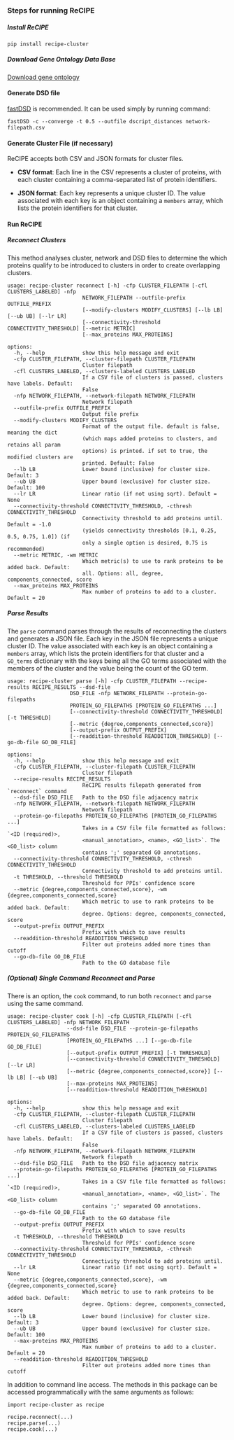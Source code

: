 ### Steps for running ReCIPE

##### Install ReCIPE

`pip install recipe-cluster`

##### Download Gene Ontology Data Base

[Download gene ontology](https://geneontology.org/docs/download-ontology/)

#### Generate DSD file

[fastDSD](https://github.com/samsledje/fastDSD) is recommended. It can be used simply by running command:

`fastDSD -c --converge -t 0.5 --outfile dscript_distances network-filepath.csv`

#### Generate Cluster File (if necessary)

ReCIPE accepts both CSV and JSON formats for cluster files.

- **CSV format**: Each line in the CSV represents a cluster of proteins, with each cluster containing a comma-separated list of protein identifiers.
  
- **JSON format**: Each key represents a unique cluster ID. The value associated with each key is an object containing a `members` array, which lists the protein identifiers for that cluster.
  

#### Run ReCIPE

##### Reconnect Clusters

This method analyses cluster, network and DSD files to determine the which proteins qualify to be introduced to clusters in order to create overlapping clusters.

```
usage: recipe-cluster reconnect [-h] -cfp CLUSTER_FILEPATH [-cfl CLUSTERS_LABELED] -nfp
                        NETWORK_FILEPATH --outfile-prefix OUTFILE_PREFIX
                        [--modify-clusters MODIFY_CLUSTERS] [--lb LB] [--ub UB] [--lr LR]
                        [--connectivity-threshold CONNECTIVITY_THRESHOLD] [--metric METRIC]
                        [--max_proteins MAX_PROTEINS]

options:
  -h, --help            show this help message and exit
  -cfp CLUSTER_FILEPATH, --cluster-filepath CLUSTER_FILEPATH
                        Cluster filepath
  -cfl CLUSTERS_LABELED, --clusters-labeled CLUSTERS_LABELED
                        If a CSV file of clusters is passed, clusters have labels. Default:
                        False
  -nfp NETWORK_FILEPATH, --network-filepath NETWORK_FILEPATH
                        Network filepath
  --outfile-prefix OUTFILE_PREFIX
                        Output file prefix
  --modify-clusters MODIFY_CLUSTERS
                        Format of the output file. default is false, meaning the dict
                        (which maps added proteins to clusters, and retains all param
                        options) is printed. if set to true, the modified clusters are
                        printed. Default: False
  --lb LB               Lower bound (inclusive) for cluster size. Default: 3
  --ub UB               Upper bound (exclusive) for cluster size. Default: 100
  --lr LR               Linear ratio (if not using sqrt). Default = None
  --connectivity-threshold CONNECTIVITY_THRESHOLD, -cthresh CONNECTIVITY_THRESHOLD
                        Connectivity threshold to add proteins until. Default = -1.0
                        (yields connectivity thresholds [0.1, 0.25, 0.5, 0.75, 1.0]) (if
                        only a single option is desired, 0.75 is recommended)
  --metric METRIC, -wm METRIC
                        Which metric(s) to use to rank proteins to be added back. Default:
                        all. Options: all, degree, components_connected, score
  --max_proteins MAX_PROTEINS
                        Max number of proteins to add to a cluster. Default = 20
```

##### Parse Results

The `parse` command parses through the results of reconnecting the clusters and generates a JSON file. Each key in the JSON file represents a unique cluster ID. The value associated with each key is an object containing a `members` array, which lists the protein identifiers for that cluster and a `GO_terms` dictionary with the keys being all the GO terms associated with the members of the cluster and the value being the count of the GO term.

```
usage: recipe-cluster parse [-h] -cfp CLUSTER_FILEPATH --recipe-results RECIPE_RESULTS --dsd-file
                    DSD_FILE -nfp NETWORK_FILEPATH --protein-go-filepaths
                    PROTEIN_GO_FILEPATHS [PROTEIN_GO_FILEPATHS ...]
                    [--connectivity-threshold CONNECTIVITY_THRESHOLD] [-t THRESHOLD]
                    [--metric {degree,components_connected,score}]
                    [--output-prefix OUTPUT_PREFIX]
                    [--readdition-threshold READDITION_THRESHOLD] [--go-db-file GO_DB_FILE]

options:
  -h, --help            show this help message and exit
  -cfp CLUSTER_FILEPATH, --cluster-filepath CLUSTER_FILEPATH
                        Cluster filepath
  --recipe-results RECIPE_RESULTS
                        ReCIPE results filepath generated from `reconnect` command
  --dsd-file DSD_FILE   Path to the DSD file adjacency matrix
  -nfp NETWORK_FILEPATH, --network-filepath NETWORK_FILEPATH
                        Network filepath
  --protein-go-filepaths PROTEIN_GO_FILEPATHS [PROTEIN_GO_FILEPATHS ...]
                        Takes in a CSV file file formatted as follows: `<ID (required)>,
                        <manual_annotation>, <name>, <GO_list>`. The <GO_list> column
                        contains ';' separated GO annotations.
  --connectivity-threshold CONNECTIVITY_THRESHOLD, -cthresh CONNECTIVITY_THRESHOLD
                        Connectivity threshold to add proteins until.
  -t THRESHOLD, --threshold THRESHOLD
                        Threshold for PPIs' confidence score
  --metric {degree,components_connected,score}, -wm {degree,components_connected,score}
                        Which metric to use to rank proteins to be added back. Default:
                        degree. Options: degree, components_connected, score
  --output-prefix OUTPUT_PREFIX
                        Prefix with which to save results
  --readdition-threshold READDITION_THRESHOLD
                        Filter out proteins added more times than cutoff
  --go-db-file GO_DB_FILE
                        Path to the GO database file
```

##### (Optional) Single Command Reconnect and Parse

There is an option, the `cook` command, to run both `reconnect` and `parse` using the same command.

```
usage: recipe-cluster cook [-h] -cfp CLUSTER_FILEPATH [-cfl CLUSTERS_LABELED] -nfp NETWORK_FILEPATH
                   --dsd-file DSD_FILE --protein-go-filepaths PROTEIN_GO_FILEPATHS
                   [PROTEIN_GO_FILEPATHS ...] [--go-db-file GO_DB_FILE]
                   [--output-prefix OUTPUT_PREFIX] [-t THRESHOLD]
                   [--connectivity-threshold CONNECTIVITY_THRESHOLD] [--lr LR]
                   [--metric {degree,components_connected,score}] [--lb LB] [--ub UB]
                   [--max-proteins MAX_PROTEINS]
                   [--readdition-threshold READDITION_THRESHOLD]

options:
  -h, --help            show this help message and exit
  -cfp CLUSTER_FILEPATH, --cluster-filepath CLUSTER_FILEPATH
                        Cluster filepath
  -cfl CLUSTERS_LABELED, --clusters-labeled CLUSTERS_LABELED
                        If a CSV file of clusters is passed, clusters have labels. Default:
                        False
  -nfp NETWORK_FILEPATH, --network-filepath NETWORK_FILEPATH
                        Network filepath
  --dsd-file DSD_FILE   Path to the DSD file adjacency matrix
  --protein-go-filepaths PROTEIN_GO_FILEPATHS [PROTEIN_GO_FILEPATHS ...]
                        Takes in a CSV file file formatted as follows: `<ID (required)>,
                        <manual_annotation>, <name>, <GO_list>`. The <GO_list> column
                        contains ';' separated GO annotations.
  --go-db-file GO_DB_FILE
                        Path to the GO database file
  --output-prefix OUTPUT_PREFIX
                        Prefix with which to save results
  -t THRESHOLD, --threshold THRESHOLD
                        Threshold for PPIs' confidence score
  --connectivity-threshold CONNECTIVITY_THRESHOLD, -cthresh CONNECTIVITY_THRESHOLD
                        Connectivity threshold to add proteins until.
  --lr LR               Linear ratio (if not using sqrt). Default = None
  --metric {degree,components_connected,score}, -wm {degree,components_connected,score}
                        Which metric to use to rank proteins to be added back. Default:
                        degree. Options: degree, components_connected, score
  --lb LB               Lower bound (inclusive) for cluster size. Default: 3
  --ub UB               Upper bound (exclusive) for cluster size. Default: 100
  --max-proteins MAX_PROTEINS
                        Max number of proteins to add to a cluster. Default = 20
  --readdition-threshold READDITION_THRESHOLD
                        Filter out proteins added more times than cutoff
```

In addition to command line access. The methods in this package can be accessed programmatically with the same arguments as follows:
```
import recipe-cluster as recipe

recipe.reconnect(...)
recipe.parse(...)
recipe.cook(...)
```